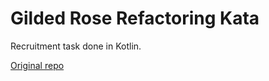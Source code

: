 
# Gilded Rose Refactoring Kata

Recruitment task done in Kotlin.

[Original repo](https://github.com/emilybache/GildedRose-Refactoring-Kata)
